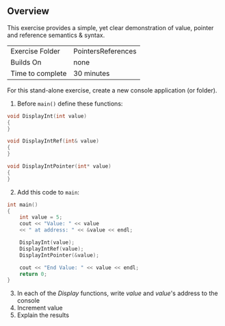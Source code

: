 ## Overview

This exercise provides a simple, yet clear demonstration of value, pointer and reference semantics & syntax.

| | |
| --------- | --------------------------- |
| Exercise Folder | PointersReferences |
| Builds On | none |
| Time to complete | 30 minutes

For this stand-alone exercise, create a new console application (or folder). 

1. Before ```main()```  define these functions:
```cpp
void DisplayInt(int value)
{
}

void DisplayIntRef(int& value)
{
}

void DisplayIntPointer(int* value)
{
}
```
2.  Add this code to ```main```:
```c++
int main()
{
    int value = 5;
    cout << "Value: " << value 
    << " at address: " << &value << endl;

    DisplayInt(value);
    DisplayIntRef(value);
    DisplayIntPointer(&value);

    cout << "End Value: " << value << endl;
    return 0;
}
```

3. In each of the *Display* functions, write *value* and *value*'s address to the console
4. Increment value
5. Explain the results

